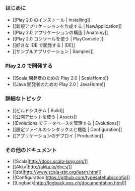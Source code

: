 <!-- translated -->
<!--
### Getting started
-->
### はじめに

<!--
- [[Installing Play 2.0 | Installing]]
- [[Creating a new application | NewApplication]]
- [[Anatomy of a Play 2.0 application | Anatomy]]
- [[Using the Play 2.0 console | PlayConsole ]]
- [[Setting-up your preferred IDE | IDE]]
- [[Sample applications | Samples]]
-->
- [[Play 2.0 のインストール | Installing]]
- [[新規アプリケーションを作成する | NewApplication]]
- [[Play 2.0 アプリケーションの構造 | Anatomy]]
- [[Play 2.0 コンソールを使う | PlayConsole ]]
- [[好きな IDE で開発する | IDE]]
- [[サンプルアプリケーション | Samples]]

<!--
### Working with Play 2.0
-->
### Play 2.0 で開発する

<!--
- [[Play 2.0 for Scala developers | ScalaHome]]
- [[Play 2.0 for Java developers | JavaHome]]
-->
- [[Scala 開発者のための Play 2.0 | ScalaHome]]
- [[Java 開発者のための Play 2.0 | JavaHome]]

<!--
### Detailed topics
-->
### 詳細なトピック

<!--
- [[The Build system | Build]]
- [[Working with public assets | Assets]]
- [[Managing database evolutions | Evolutions]]
- [[Configuration file syntax and features | Configuration]]
- [[Deploying your application | Production]]
-->
- [[ビルドシステム | Build]]
- [[公開アセットを使う | Assets]]
- [[Evolutions でデータベースを管理する | Evolutions]]
- [[設定ファイルのシンタックスと機能 | Configuration]]
- [[アプリケーションのデプロイ | Production]]

<!--
### Additional documentation
-->
### その他のドキュメント

- [[Scala|http://docs.scala-lang.org/]]
- [[Akka|http://akka.io/docs/]]
- [[sbt|http://www.scala-sbt.org/learn.html]]
- [[Configuration|https://github.com/typesafehub/config]]
- [[Logback|http://logback.qos.ch/documentation.html]]
